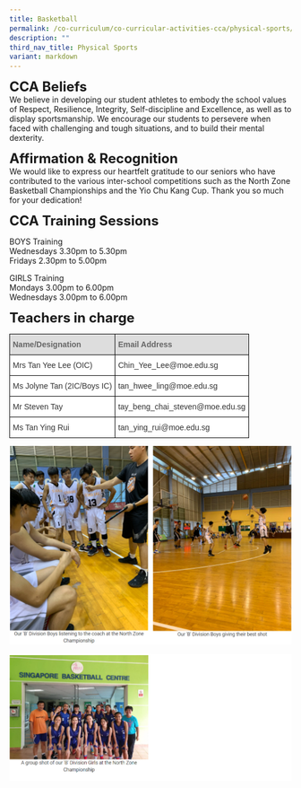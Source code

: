 ```yaml
---
title: Basketball
permalink: /co-curriculum/co-curricular-activities-cca/physical-sports/basketball/
description: ""
third_nav_title: Physical Sports
variant: markdown
---
```

**<font size="5">CCA Beliefs</font>**<br>
We believe in developing our student athletes to embody the school values of Respect, Resilience, Integrity, Self-discipline and Excellence, as well as to display sportsmanship. We encourage our students to persevere when faced with challenging and tough situations, and to build their mental dexterity.&nbsp;

  
**<font size="5">Affirmation &amp; Recognition</font>**<br>
We would like to express our heartfelt gratitude to our seniors who have contributed to the various inter-school competitions such as the North Zone Basketball Championships and the Yio Chu Kang Cup. Thank you so much for your dedication!&nbsp;

  
**<font size="5">CCA Training Sessions</font>**<br>


BOYS Training<br>
Wednesdays 3.30pm to 5.30pm<br>
Fridays 2.30pm to 5.00pm

  

GIRLS Training<br>
Mondays 3.00pm to 6.00pm<br>
Wednesdays&nbsp;3.00pm to 6.00pm

**<font size="5">Teachers in charge</font>**<br>
<table style="border-collapse:collapse;border-spacing:0" class="tg"><thead><tr><th style="background-color:#DDD;border-color:black;border-style:solid;border-width:1px;color:#666;font-family:Arial, sans-serif;font-size:14px;font-weight:bold;overflow:hidden;padding:10px 5px;text-align:left;vertical-align:middle;word-break:normal"><span style="color:#666;background-color:#DDD">Name/Designation</span></th><th style="background-color:#DDD;border-color:black;border-style:solid;border-width:1px;color:#666;font-family:Arial, sans-serif;font-size:14px;font-weight:bold;overflow:hidden;padding:10px 5px;text-align:left;vertical-align:middle;word-break:normal"><span style="color:#666;background-color:#DDD">Email Address</span></th></tr></thead><tbody><tr><td style="background-color:#FFF;border-color:black;border-style:solid;border-width:1px;color:#333;font-family:Arial, sans-serif;font-size:14px;overflow:hidden;padding:10px 5px;text-align:left;vertical-align:middle;word-break:normal"> Mrs Tan Yee Lee (OIC)</td><td style="background-color:#FFF;border-color:black;border-style:solid;border-width:1px;color:#333;font-family:Arial, sans-serif;font-size:14px;overflow:hidden;padding:10px 5px;text-align:left;vertical-align:middle;word-break:normal"> Chin_Yee_Lee@moe.edu.sg</td></tr><tr><td style="background-color:#FFF;border-color:black;border-style:solid;border-width:1px;color:#333;font-family:Arial, sans-serif;font-size:14px;overflow:hidden;padding:10px 5px;text-align:left;vertical-align:middle;word-break:normal">Ms Jolyne Tan (2IC/Boys IC)</td><td style="background-color:#FFF;border-color:black;border-style:solid;border-width:1px;color:#333;font-family:Arial, sans-serif;font-size:14px;overflow:hidden;padding:10px 5px;text-align:left;vertical-align:middle;word-break:normal">tan_hwee_ling@moe.edu.sg</td></tr><tr><td style="background-color:#FFF;border-color:black;border-style:solid;border-width:1px;color:#333;font-family:Arial, sans-serif;font-size:14px;overflow:hidden;padding:10px 5px;text-align:left;vertical-align:middle;word-break:normal">Mr Steven Tay</td><td style="background-color:#FFF;border-color:black;border-style:solid;border-width:1px;color:#333;font-family:Arial, sans-serif;font-size:14px;overflow:hidden;padding:10px 5px;text-align:left;vertical-align:middle;word-break:normal"> tay_beng_chai_steven@moe.edu.sg</td></tr><tr><td style="background-color:#FFF;border-color:black;border-style:solid;border-width:1px;color:#333;font-family:Arial, sans-serif;font-size:14px;overflow:hidden;padding:10px 5px;text-align:left;vertical-align:middle;word-break:normal">Ms Tan Ying Rui</td><td style="background-color:#FFF;border-color:black;border-style:solid;border-width:1px;color:#333;font-family:Arial, sans-serif;font-size:14px;overflow:hidden;padding:10px 5px;text-align:left;vertical-align:middle;word-break:normal">tan_ying_rui@moe.edu.sg</td></tr></tbody></table>

![](/images/CCA/Basketball%201.png)

![](/images/CCA/Basketball%202.png)
